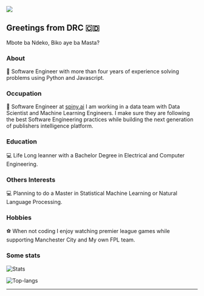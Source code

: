![](https://komarev.com/ghpvc/?username=espoirMur)
## Greetings from DRC :congo_kinshasa:

Mbote ba Ndeko, Biko aye ba Masta? 

### About
:robot: Software Engineer with more than four years of experience solving problems using Python and Javascript.

### Occupation
:space_invader: Software Engineer at [spiny.ai](https://spiny.ai/)
I am working in a data team with Data Scientist and Machine Learning Engineers. I make sure they are following the best Software Engineering practices while building the next generation of publishers intelligence platform. 
### Education
:computer: Life Long leanner with a Bachelor Degree in Electrical and Computer Engineering. 


### Others Interests
:computer: Planning to do a Master in Statistical Machine Learning or Natural Language Processing. 


### Hobbies

:soccer: When not coding I enjoy watching premier league games while supporting Manchester City and My own FPL team. 

### Some stats

<p>
  <img title="Stats" src="https://github-readme-stats.vercel.app/api?username=espoirMur&show_icons=true&theme=synthwave"/>
</p>


<p>
  <img title="Top-langs" src="https://github-readme-stats.vercel.app/api/top-langs/?username=espoirMur&layout=compact&show_icons=true&theme=synthwave"/>
</p>


-----
